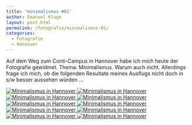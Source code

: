 ```yaml
---
title: 'minimalismus #01'
author: Emanuel Kluge
layout: post.html
permalink: /fotografie/minimalismus-01/
categories:
  - Fotografie
  - Hannover
---
```


Auf dem Weg zum Conti-Campus in Hannover habe ich mich heute der Fotografie gewidmet. Thema: Minimalismus. Warum auch nicht. Allerdings frage ich mich, ob die folgenden Resultate meines Ausflugs nicht doch in s/w besser aussehen würden &hellip;

<a href="/wp-content/uploads/2010/05/minimalismus-hannover-06.jpg" rel="lightbox">
  <noscript data-src="/wp-content/uploads/2010/05/minimalismus-hannover-06-480x319.jpg" data-alt="Minimalismus in Hannover">
<img src="/wp-content/uploads/2010/05/minimalismus-hannover-06-480x319.jpg" alt="Minimalismus in Hannover">
</noscript>
</a>

<a href="/wp-content/uploads/2010/05/minimalismus-hannover-01.jpg" rel="lightbox">
  <noscript data-src="/wp-content/uploads/2010/05/minimalismus-hannover-01-480x319.jpg" data-alt="Minimalismus in Hannover">
<img src="/wp-content/uploads/2010/05/minimalismus-hannover-01-480x319.jpg" alt="Minimalismus in Hannover">
</noscript>
</a>

<a href="/wp-content/uploads/2010/05/minimalismus-hannover-02.jpg" rel="lightbox">
  <noscript data-src="/wp-content/uploads/2010/05/minimalismus-hannover-02-480x319.jpg" data-alt="Minimalismus in Hannover">
<img src="/wp-content/uploads/2010/05/minimalismus-hannover-02-480x319.jpg" alt="Minimalismus in Hannover">
</noscript>
</a>

<a href="/wp-content/uploads/2010/05/minimalismus-hannover-03.jpg" rel="lightbox">
  <noscript data-src="/wp-content/uploads/2010/05/minimalismus-hannover-03-480x319.jpg" data-alt="Minimalismus in Hannover">
<img src="/wp-content/uploads/2010/05/minimalismus-hannover-03-480x319.jpg" alt="Minimalismus in Hannover">
</noscript>
</a>

<a href="/wp-content/uploads/2010/05/minimalismus-hannover-04.jpg" rel="lightbox">
  <noscript data-src="/wp-content/uploads/2010/05/minimalismus-hannover-04-480x319.jpg" data-alt="Minimalismus in Hannover">
<img src="/wp-content/uploads/2010/05/minimalismus-hannover-04-480x319.jpg" alt="Minimalismus in Hannover">
</noscript>
</a>

<a href="/wp-content/uploads/2010/05/minimalismus-hannover-05.jpg" rel="lightbox">
  <noscript data-src="/wp-content/uploads/2010/05/minimalismus-hannover-05-480x319.jpg" data-alt="Minimalismus in Hannover">
<img src="/wp-content/uploads/2010/05/minimalismus-hannover-05-480x319.jpg" alt="Minimalismus in Hannover">
</noscript>
</a>

<a href="/wp-content/uploads/2010/05/minimalismus-hannover-07.jpg" rel="lightbox">
  <noscript data-src="/wp-content/uploads/2010/05/minimalismus-hannover-07-480x319.jpg" data-alt="Minimalismus in Hannover">
<img src="/wp-content/uploads/2010/05/minimalismus-hannover-07-480x319.jpg" alt="Minimalismus in Hannover">
</noscript>
</a>

<a href="/wp-content/uploads/2010/05/minimalismus-hannover-08.jpg" rel="lightbox">
  <noscript data-src="/wp-content/uploads/2010/05/minimalismus-hannover-08-480x319.jpg" data-alt="Minimalismus in Hannover">
<img src="/wp-content/uploads/2010/05/minimalismus-hannover-08-480x319.jpg" alt="Minimalismus in Hannover">
</noscript>
</a>

<a href="/wp-content/uploads/2010/05/minimalismus-hannover-09.jpg" rel="lightbox">
  <noscript data-src="/wp-content/uploads/2010/05/minimalismus-hannover-09-480x319.jpg" data-alt="Minimalismus in Hannover">
<img src="/wp-content/uploads/2010/05/minimalismus-hannover-09-480x319.jpg" alt="Minimalismus in Hannover">
</noscript>
</a>

<a href="/wp-content/uploads/2010/05/minimalismus-hannover-10.jpg" rel="lightbox">
  <noscript data-src="/wp-content/uploads/2010/05/minimalismus-hannover-10-480x319.jpg" data-alt="Minimalismus in Hannover">
<img src="/wp-content/uploads/2010/05/minimalismus-hannover-10-480x319.jpg" alt="Minimalismus in Hannover">
</noscript>
</a>
